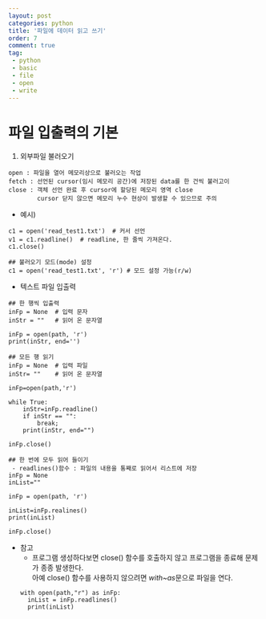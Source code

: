 ```yaml
---
layout: post
categories: python
title: '파일에 데이터 읽고 쓰기'
order: 7
comment: true
tag:
 - python
 - basic
 - file
 - open
 - write
---
```


# 파일 입출력의 기본
1. 외부파일 불러오기
```
open : 파일을 열어 메모리상으로 불러오는 작업
fetch : 선언된 cursor(임시 메모리 공간)에 저장된 data를 한 건씩 불러고이
close : 객체 선언 완료 후 cursor에 할당된 메모리 영역 close
        cursor 닫지 않으면 메모리 누수 현상이 발생할 수 있으므로 주의
```

* 예시) 

```
c1 = open('read_test1.txt')  # 커서 선언
v1 = c1.readline()  # readline, 한 줄씩 가져온다.
c1.close()

## 불러오기 모드(mode) 설정
c1 = open('read_test1.txt', 'r') # 모드 설정 가능(r/w)
```
 
* 텍스트 파일 입출력

```
## 한 행씩 입출력
inFp = None  # 입력 문자
inStr = ""   # 읽어 온 문자열

inFp = open(path, 'r')
print(inStr, end='')

## 모든 행 읽기
inFp = None  # 입력 파일
inStr= ""    # 읽어 온 문자열

inFp=open(path,'r')

while True:
    inStr=inFp.readline()
    if inStr == "":
        break;
    print(inStr, end="")
    
inFp.close()

## 한 번에 모두 읽어 들이기
 - readlines()함수 : 파일의 내용을 통째로 읽어서 리스트에 저장
inFp = None
inList=""

inFp = open(path, 'r')

inList=inFp.realines()
print(inList)

inFp.close()
```


* 참고
  * 프로그램 생성하다보면 close() 함수를 호출하지 않고 프로그램을 종료해 문제가 종종 발생한다.\
  아예 close() 함수를 사용하지 않으려면 *with~as*문으로 파일을 연다.
  ```
  with open(path,"r") as inFp:
    inList = inFp.readlines()
    print(inList)
  ```